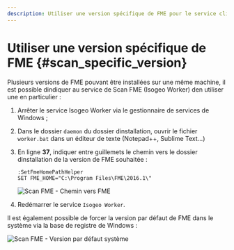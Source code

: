 ```yaml
---
description: Utiliser une version spécifique de FME pour le service client du Scan FME (Isogeo)
---
```


# Utiliser une version spécifique de FME {#scan_specific_version}

Plusieurs versions de FME pouvant être installées sur une même machine, il est possible dindiquer au service de Scan FME (Isogeo Worker) den utiliser une en particulier :

1. Arrêter le service Isogeo Worker via le gestionnaire de services de Windows ;
2. Dans le dossier `daemon` du dossier dinstallation, ouvrir le fichier `worker.bat` dans un éditeur de texte (Notepad++, Sublime Text...)
3. En ligne **37**, indiquer entre guillemets le chemin vers le dossier dinstallation de la version de FME souhaitée :

    ```batch
    :SetFmeHomePathHelper
    SET FME_HOME="C:\Program Files\FME\2016.1\"
    ```

    ![Scan FME - Chemin vers FME](/assets/install_fmePath_worker_set.png "Scan FME - Forcer la version de FME à utiliser")

4. Redémarrer le service `Isogeo Worker`.

Il est également possible de forcer la version par défaut de FME dans le système via la base de registre de Windows :

![Scan FME - Version par défaut système](/assets/install_fmePath_registry.png "Scan FME - Forcer la version de FME dans la base de registre")
